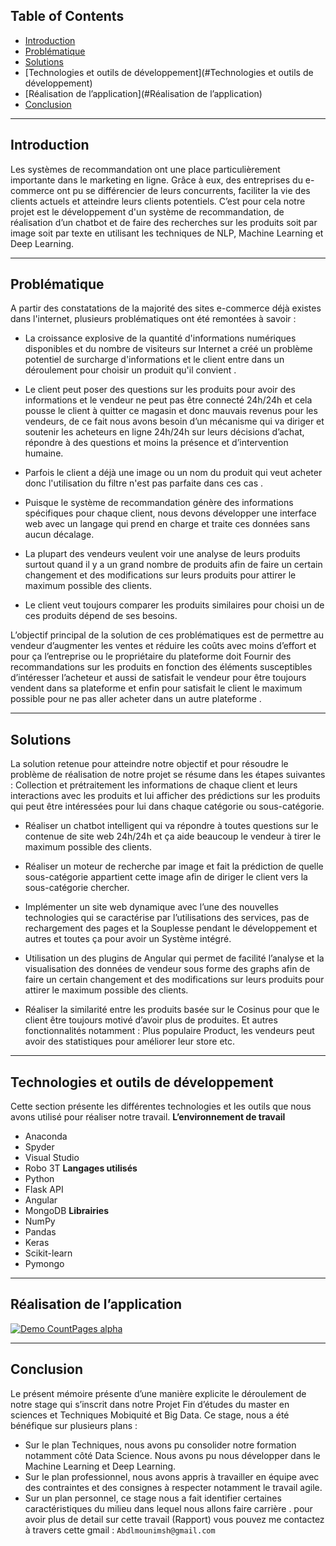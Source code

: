 ## Table of Contents


- [Introduction](#Introduction)
- [Problématique](#Problématique)
- [Solutions](#Solutions)
- [Technologies et outils de développement](#Technologies et outils de développement)
- [Réalisation de l’application](#Réalisation de l’application)
- [Conclusion](#Conclusion)

---
## Introduction
Les systèmes de recommandation ont une place particulièrement importante dans le marketing en
ligne. Grâce à eux, des entreprises du e-commerce ont pu se différencier de leurs concurrents,
faciliter la vie des clients actuels et atteindre leurs clients potentiels.
C’est pour cela notre projet est le développement d'un système de recommandation, de réalisation
d’un chatbot et de faire des recherches sur les produits soit par image soit par texte en utilisant les
techniques de NLP, Machine Learning et Deep Learning.

---
## Problématique
A partir des constatations de la majorité des sites e-commerce déjà existes dans l'internet, plusieurs
problématiques ont été remontées à savoir :
- La croissance explosive de la quantité d'informations numériques disponibles et du nombre
de visiteurs sur Internet a créé un problème potentiel de surcharge d'informations et le client
entre dans un déroulement pour choisir un produit qu'il convient .

- Le client peut poser des questions sur les produits pour avoir des informations et le vendeur
ne peut pas être connecté 24h/24h et cela pousse le client à quitter ce magasin et donc
mauvais revenus pour les vendeurs, de ce fait nous avons besoin d’un mécanisme qui va
diriger et soutenir les acheteurs en ligne 24h/24h sur leurs décisions d’achat, répondre à des
questions et moins la présence et d’intervention humaine.

- Parfois le client a déjà une image ou un nom du produit qui veut acheter donc l'utilisation
du filtre n'est pas parfaite dans ces cas . 

- Puisque le système de recommandation génère des informations spécifiques pour chaque
client, nous devons développer une interface web avec un langage qui prend en charge et
traite ces données sans aucun décalage.

- La plupart des vendeurs veulent voir une analyse de leurs produits surtout quand il y a un
grand nombre de produits afin de faire un certain changement et des modifications sur leurs
produits pour attirer le maximum possible des clients.

- Le client veut toujours comparer les produits similaires pour choisi un de ces produits
dépend de ses besoins.

L’objectif principal de la solution de ces problématiques est de permettre au vendeur
d’augmenter les ventes et réduire les coûts avec moins d’effort et pour ça l’entreprise ou le
propriétaire du plateforme doit Fournir des recommandations sur les produits en fonction des
éléments susceptibles d’intéresser l’acheteur et aussi de satisfait le vendeur pour être toujours
vendent dans sa plateforme et enfin pour satisfait le client le maximum possible pour ne pas
aller acheter dans un autre plateforme .


---
## Solutions
La solution retenue pour atteindre notre objectif et pour résoudre le problème de réalisation de
notre projet se résume dans les étapes suivantes :
Collection et prétraitement les informations de chaque client et leurs interactions avec les
produits et lui afficher des prédictions sur les produits qui peut être intéressées pour lui
dans chaque catégorie ou sous-catégorie.
- Réaliser un chatbot intelligent qui va répondre à toutes questions sur le contenue de site
web 24h/24h et ça aide beaucoup le vendeur à tirer le maximum possible des clients.

- Réaliser un moteur de recherche par image et fait la prédiction de quelle sous-catégorie
appartient cette image afin de diriger le client vers la sous-catégorie chercher.

- Implémenter un site web dynamique avec l’une des nouvelles technologies qui se
caractérise par l’utilisations des services, pas de rechargement des pages et la Souplesse
pendant le développement et autres et toutes ça pour avoir un Système intégré.

- Utilisation un des plugins de Angular qui permet de facilité l’analyse et la visualisation des
données de vendeur sous forme des graphs afin de faire un certain changement et des
modifications sur leurs produits pour attirer le maximum possible des clients.

- Réaliser la similarité entre les produits basée sur le Cosinus pour que le client être toujours
motivé d’avoir plus de produites.
Et autres fonctionnalités notamment : Plus populaire Product, les vendeurs peut avoir des
statistiques pour améliorer leur store etc.


---
## Technologies et outils de développement
Cette section présente les différentes technologies et les outils que nous
avons utilisé pour réaliser notre travail.
**L’environnement de travail**
- Anaconda
- Spyder
- Visual Studio
- Robo 3T
**Langages utilisés**
- Python
- Flask API
- Angular
- MongoDB
**Librairies**
- NumPy
- Pandas
- Keras
- Scikit-learn
- Pymongo

---
## Réalisation de l’application
[![Demo CountPages alpha](https://share.gifyoutube.com/KzB6Gb.gif)](https://www.youtube.com/watch?v=xxDjU0nhTfY)

---
## Conclusion
Le présent mémoire présente d’une manière explicite le déroulement de notre stage qui s’inscrit
dans notre Projet Fin d’études du master en sciences et Techniques Mobiquité et Big Data.
Ce stage, nous a été bénéfique sur plusieurs plans :
- Sur le plan Techniques, nous avons pu consolider notre formation notamment côté Data
Science. Nous avons pu nous développer dans le Machine Learning et Deep Learning.
- Sur le plan professionnel, nous avons appris à travailler en équipe avec des contraintes et
des consignes à respecter notamment le travail agile.
- Sur un plan personnel, ce stage nous a fait identifier certaines caractéristiques du milieu
dans lequel nous allons faire carrière . 
pour avoir plus de detail sur cette travail (Rapport) vous pouvez me contactez à travers cette gmail : 
`Abdlmounimsh@gmail.com`


